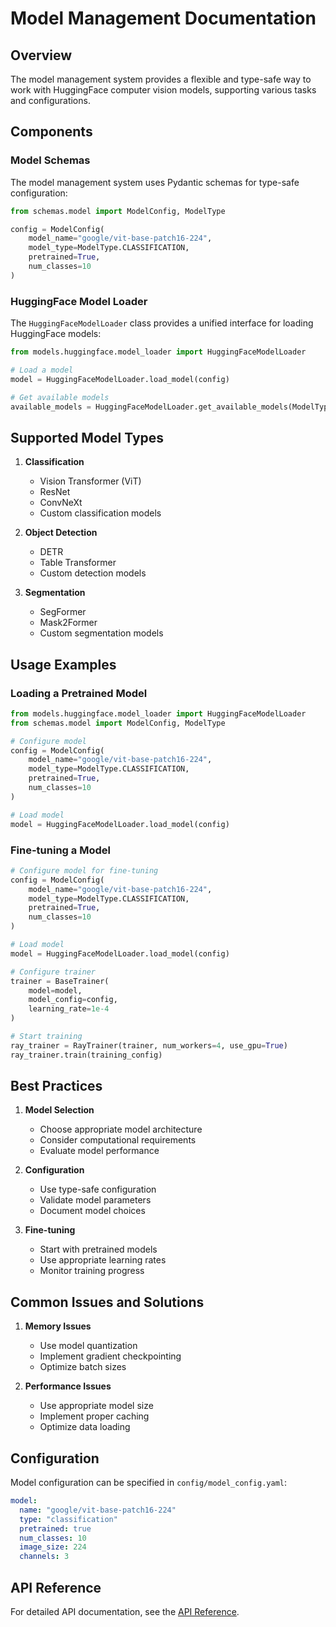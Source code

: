 # Model Management Documentation

## Overview

The model management system provides a flexible and type-safe way to work with HuggingFace computer vision models, supporting various tasks and configurations.

## Components

### Model Schemas

The model management system uses Pydantic schemas for type-safe configuration:

```python
from schemas.model import ModelConfig, ModelType

config = ModelConfig(
    model_name="google/vit-base-patch16-224",
    model_type=ModelType.CLASSIFICATION,
    pretrained=True,
    num_classes=10
)
```

### HuggingFace Model Loader

The `HuggingFaceModelLoader` class provides a unified interface for loading HuggingFace models:

```python
from models.huggingface.model_loader import HuggingFaceModelLoader

# Load a model
model = HuggingFaceModelLoader.load_model(config)

# Get available models
available_models = HuggingFaceModelLoader.get_available_models(ModelType.CLASSIFICATION)
```

## Supported Model Types

1. **Classification**
   - Vision Transformer (ViT)
   - ResNet
   - ConvNeXt
   - Custom classification models

2. **Object Detection**
   - DETR
   - Table Transformer
   - Custom detection models

3. **Segmentation**
   - SegFormer
   - Mask2Former
   - Custom segmentation models

## Usage Examples

### Loading a Pretrained Model

```python
from models.huggingface.model_loader import HuggingFaceModelLoader
from schemas.model import ModelConfig, ModelType

# Configure model
config = ModelConfig(
    model_name="google/vit-base-patch16-224",
    model_type=ModelType.CLASSIFICATION,
    pretrained=True,
    num_classes=10
)

# Load model
model = HuggingFaceModelLoader.load_model(config)
```

### Fine-tuning a Model

```python
# Configure model for fine-tuning
config = ModelConfig(
    model_name="google/vit-base-patch16-224",
    model_type=ModelType.CLASSIFICATION,
    pretrained=True,
    num_classes=10
)

# Load model
model = HuggingFaceModelLoader.load_model(config)

# Configure trainer
trainer = BaseTrainer(
    model=model,
    model_config=config,
    learning_rate=1e-4
)

# Start training
ray_trainer = RayTrainer(trainer, num_workers=4, use_gpu=True)
ray_trainer.train(training_config)
```

## Best Practices

1. **Model Selection**
   - Choose appropriate model architecture
   - Consider computational requirements
   - Evaluate model performance

2. **Configuration**
   - Use type-safe configuration
   - Validate model parameters
   - Document model choices

3. **Fine-tuning**
   - Start with pretrained models
   - Use appropriate learning rates
   - Monitor training progress

## Common Issues and Solutions

1. **Memory Issues**
   - Use model quantization
   - Implement gradient checkpointing
   - Optimize batch sizes

2. **Performance Issues**
   - Use appropriate model size
   - Implement proper caching
   - Optimize data loading

## Configuration

Model configuration can be specified in `config/model_config.yaml`:

```yaml
model:
  name: "google/vit-base-patch16-224"
  type: "classification"
  pretrained: true
  num_classes: 10
  image_size: 224
  channels: 3
```

## API Reference

For detailed API documentation, see the [API Reference](api_reference.md). 